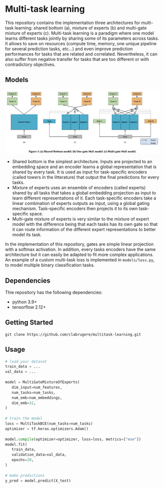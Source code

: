 # Multi-task learning

This repository contains the implementation three architectures for multi-task learning: shared bottom (a), mixture of experts (b) and multi-gate mixture of experts (c). Multi-task learning is a paradigm where one model learns different tasks jointly by sharing some of its parameters across tasks. It allows to save on resources (compute time, memory, one unique pipeline for several prediction tasks, etc...) and even improve prediction performances for tasks that are related and correlated. Nevertheless, it can also suffer from negative transfer for tasks that are too different or with contradictory objectives.


## Models

![Architecture](resources/multitask-learning-architectures.png)

- Shared bottom is the simplest architecture. Inputs are projected to an embedding space and an encoder learns a global representation that is shared by every task. It is used as input for task-specific encoders (called towers in the litterature) that output the final predictions for every tasks.
- Mixture of experts uses an ensemble of encoders (called experts) shared by all tasks that takes a global embedding projection as input to learn different representations of it. Each task-specific encoders take a linear combination of experts outputs as input, using a global gating mechanism. Task-specific encoders then projects it to its own task-specific space.
- Multi-gate mixture of experts is very similar to the mixture of expert model with the difference being that each tasks has its own gate so that it can route information of the different expert representations to better model its task.

In the implementation of this repository, gates are simple linear projection with a softmax activation. In addition, every tasks encoders have the same architecture but it can easily be adapted to fit more complex applications. An example of a custom multi-task loss is implemented in `models/loss.py`, to model multiple binary classification tasks.

## Dependencies

Thie repository has the following dependencies:
- python 3.9+
- tensorflow 2.12+

## Getting Started

```
git clone https://github.com/clabrugere/multitask-learning.git
```

## Usage

 ``` python
# load your dataset
train_data = ...
val_data = ...

 model = MultiGateMixtureOfExperts(
    dim_input=num_features,
    num_tasks=num_tasks,
    num_emb=num_embeddings,
    dim_emb=32,
)

# train the model
loss = MultiTaskBCE(num_tasks=num_tasks)
optimizer = tf.keras.optimizers.Adam()

model.compile(optimizer=optimizer, loss=loss, metrics=["mse"])
model.fit(
    train_data,
    validation_data=val_data,
    epochs=20,
)

# make predictions
y_pred = model.predict(X_test)

 ```
